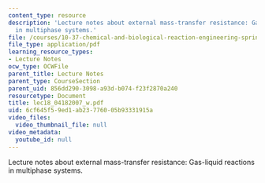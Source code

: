 ```yaml
---
content_type: resource
description: 'Lecture notes about external mass-transfer resistance: Gas-liquid reactions
  in multiphase systems.'
file: /courses/10-37-chemical-and-biological-reaction-engineering-spring-2007/6cf645f59ed1ab23776005b93331915a_lec18_04182007_w.pdf
file_type: application/pdf
learning_resource_types:
- Lecture Notes
ocw_type: OCWFile
parent_title: Lecture Notes
parent_type: CourseSection
parent_uid: 856dd290-3098-a93d-b074-f23f2870a240
resourcetype: Document
title: lec18_04182007_w.pdf
uid: 6cf645f5-9ed1-ab23-7760-05b93331915a
video_files:
  video_thumbnail_file: null
video_metadata:
  youtube_id: null
---
```

Lecture notes about external mass-transfer resistance: Gas-liquid reactions in multiphase systems.

